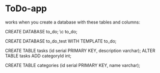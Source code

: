 # ToDo-app

works when you create a database with these tables and columns:

CREATE DATABASE to_do;
\c to_do;

CREATE DATABASE to_do_test WITH TEMPLATE to_do;

CREATE TABLE tasks (id serial PRIMARY KEY, description varchar);
ALTER TABLE tasks ADD categoryId int;


CREATE TABLE categories (id serial PRIMARY KEY, name varchar);



